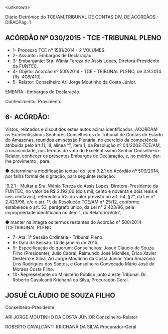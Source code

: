 &lt;unknown&gt;

Diário Eletrônico do TCE/AM,TRIBUNAL DE CONTAS DIV. DE ACÓRDÃOS - DIRACPág. 1

## ACÓRDÃO Nº 030/2015 - TCE -TRIBUNAL PLENO

- 1- Processo TCE nº 1581/2014 - 2 VOLUMES.
- 2- Assunto : Embargos de Declaração.
- 3- Embargante: Sra. Wânia Tereza de Assis Lopes, Diretora-Presidente da FUNTEC.
- 4- Objeto: Acórdão nº 500/2014 - TCE - TRIBUNAL PLENO, de 3.9.2014 (fls. 408/410).
- 5- Relator: Conselheiro Ari Jorge Moutinho da Costa Júnior.

EMENTA : Embargos de Declaração.

Conhecimento. Provimento.

## 6- ACÓRDÃO:

Vistos, relatados e discutidos estes autos acima identificados, ACORDAM os Excelentíssimos Senhores Conselheiros do Tribunal de Contas do Estado do Amazonas, reunidos em sessão Plenária, no exercício da competência atribuída pelo art.11, III, alínea 'f',  item  1,  da  Resolução  nº  04/2002-TCE/AM, à  unanimidade, nos  termos  do  voto  do Excelentíssimo Senhor Conselheiro-Relator, conhecer os presentes Embargos  de Declaração, e, no mérito, dar-lhe provimento , para:

● determinar a modificação textual do item 9.2.1 do Acórdão nº 500/2014, por falha formal de digitação, para seguinte redação:

'9.2.1 - Multar a Sra. Wânia Tereza de Assis Lopes, Diretora-Presidente da FUNTEC, no valor de R$ 2.192,06 (dois mil, cento e noventa e dois reais e seis centavos), referente a 5% do valor previsto no art. 54, §2°, da Lei n° 2.423/96, c/c o art. 1°, da Resolução TCE/AM n°  25/12,  conforme  estabelece  o  art.  53,  parágrafo  único,  da  Lei  n°  2.423/96,  pela impropriedade identificada no item 1, do Relatório/Voto',

● manter na  íntegra  os termos restantes do Acórdão n° 500/2014-TCETRIBUNAL PLENO.

- 7- Ata: 1ª Sessão Ordinária - Tribunal Pleno.
- 8- Data da Sessão: 14 de janeiro de 2015.
- 9-  Especificação  do  quorum: Conselheiros:  Josué  Cláudio  de  Souza  Filho  (Presidente), Julio Cabral, Raimundo José Michiles, Érico Xavier Desterro e Silva, Ari Jorge Moutinho da Costa Júnior, Yara Amazônia Lins Rodrigues dos Santos, e  Conselheiro Convocado Mário José de Moraes Costa Filho.
- 10- Representante do Ministério Público junto a  este Tribunal: Dr. Roberto Cavalcanti Krichanã da Silva, Procurador-Geral.

## JOSUÉ CLÁUDIO DE SOUZA FILHO

Conselheiro-Presidente

ARI JORGE MOUTINHO DA COSTA JÚNIOR Conselheiro-Relator

ROBERTO CAVALCANTI KRICHANÃ DA SILVA Procurador-Geral